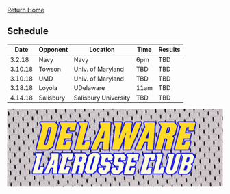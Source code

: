 [Return Home](http://delawarelacrosse.club/index)

## Schedule

Date | Opponent | Location | Time | Results
-----|----------|----------|------|---------
3.2.18 | Navy | Navy | 6pm | TBD
3.10.18 | Towson | Univ. of Maryland | TBD | TBD
3.10.18 | UMD | Univ. of Maryland | TBD | TBD
3.18.18 | Loyola | UDelaware | 11am | TBD
4.14.18 | Salisbury | Salisbury University | TBD | TBD


![Banner](/meshbanner.jpg)
